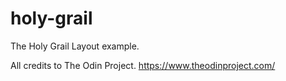 # holy-grail
The Holy Grail Layout example.

All credits to The Odin Project.
https://www.theodinproject.com/
